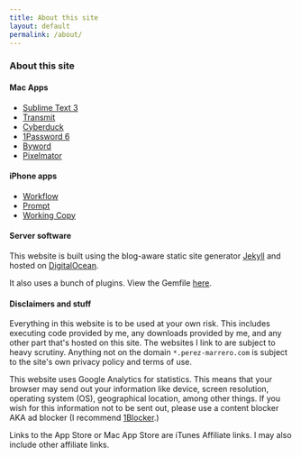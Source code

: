 ```yaml
---
title: About this site
layout: default
permalink: /about/
---
```


### About this site

#### Mac Apps

*   [Sublime Text 3](https://sublimetext.com/)
*   [Transmit](https://panic.com/transmit/)
*   [Cyberduck](https://cyberduck.io/)
*   [1Password 6](https://1password.com/)
*   [Byword](https://bywordapp.com)
*   [Pixelmator](http://www.pixelmator.com)

#### iPhone apps

*   [Workflow](https://workflow.is)
*   [Prompt](https://panic.com/prompt/)
*   [Working Copy](https://workingcopyapp.com/)

#### Server software

This website is built using the blog-aware static site generator [Jekyll](https://jekyllrb.com) and hosted on [DigitalOcean](https://m.do.co/c/d4f8c9c9d236).

It also uses a bunch of plugins. View the Gemfile [here](https://gist.github.com/georgeperez/e24c53209df6195e7b84e57c66300102).

#### Disclaimers and stuff

Everything in this website is to be used at your own risk. This includes executing code provided by me, any downloads provided by me, and any other part that's hosted on this site. The websites I link to are subject to heavy scrutiny. Anything not on the domain `*.perez-marrero.com` is subject to the site's own privacy policy and terms of use.

This website uses Google Analytics for statistics. This means that your browser may send out your information like device, screen resolution, operating system (OS), geographical location, among other things. If you wish for this information not to be sent out, please use a content blocker AKA ad blocker (I recommend [1Blocker](https://1blocker.com).)

Links to the App Store or Mac App Store are iTunes Affiliate links. I may also include other affiliate links.
